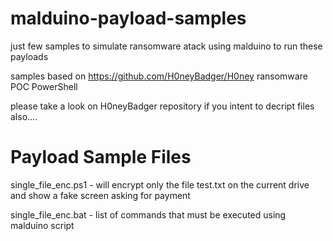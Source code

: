 # malduino-payload-samples

just few samples to simulate ransomware atack using malduino to run these payloads

samples based on https://github.com/H0neyBadger/H0ney ransomware POC PowerShell

please take a look on H0neyBadger repository if you intent to decript files also....

Payload Sample Files
====================
single_file_enc.ps1 - will encrypt only the file test.txt on the current drive and show a fake screen asking for payment

single_file_enc.bat - list of commands that must be executed using malduino script








